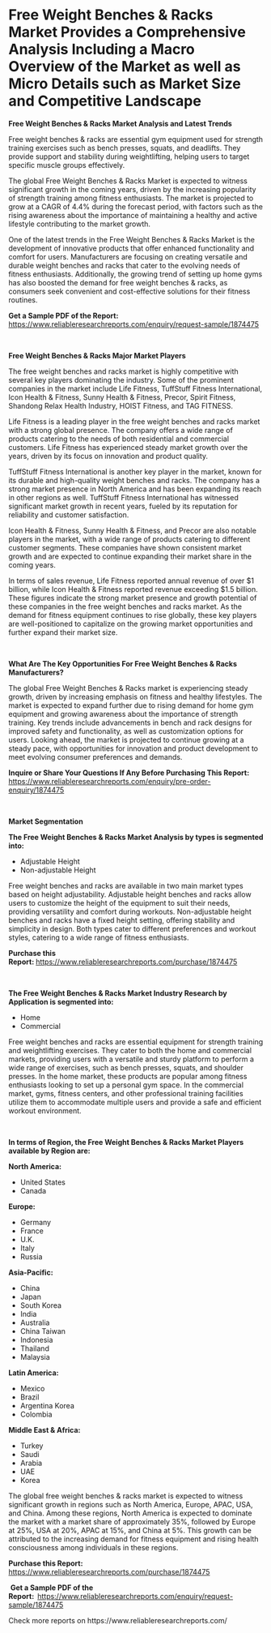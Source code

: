 <p><h1>Free Weight Benches & Racks Market Provides a Comprehensive Analysis Including a Macro Overview of the Market as well as Micro Details such as Market Size and Competitive Landscape</h1></p><p><strong>Free Weight Benches & Racks Market Analysis and Latest Trends</strong></p>
<p><p>Free weight benches & racks are essential gym equipment used for strength training exercises such as bench presses, squats, and deadlifts. They provide support and stability during weightlifting, helping users to target specific muscle groups effectively.</p><p>The global Free Weight Benches & Racks Market is expected to witness significant growth in the coming years, driven by the increasing popularity of strength training among fitness enthusiasts. The market is projected to grow at a CAGR of 4.4% during the forecast period, with factors such as the rising awareness about the importance of maintaining a healthy and active lifestyle contributing to the market growth.</p><p>One of the latest trends in the Free Weight Benches & Racks Market is the development of innovative products that offer enhanced functionality and comfort for users. Manufacturers are focusing on creating versatile and durable weight benches and racks that cater to the evolving needs of fitness enthusiasts. Additionally, the growing trend of setting up home gyms has also boosted the demand for free weight benches & racks, as consumers seek convenient and cost-effective solutions for their fitness routines.</p></p>
<p><strong>Get a Sample PDF of the Report:&nbsp;</strong> <a href="https://www.reliableresearchreports.com/enquiry/request-sample/1874475">https://www.reliableresearchreports.com/enquiry/request-sample/1874475</a></p>
<p>&nbsp;</p>
<p><strong>Free Weight Benches & Racks Major Market Players</strong></p>
<p><p>The free weight benches and racks market is highly competitive with several key players dominating the industry. Some of the prominent companies in the market include Life Fitness, TuffStuff Fitness International, Icon Health & Fitness, Sunny Health & Fitness, Precor, Spirit Fitness, Shandong Relax Health Industry, HOIST Fitness, and TAG FITNESS.</p><p>Life Fitness is a leading player in the free weight benches and racks market with a strong global presence. The company offers a wide range of products catering to the needs of both residential and commercial customers. Life Fitness has experienced steady market growth over the years, driven by its focus on innovation and product quality.</p><p>TuffStuff Fitness International is another key player in the market, known for its durable and high-quality weight benches and racks. The company has a strong market presence in North America and has been expanding its reach in other regions as well. TuffStuff Fitness International has witnessed significant market growth in recent years, fueled by its reputation for reliability and customer satisfaction.</p><p>Icon Health & Fitness, Sunny Health & Fitness, and Precor are also notable players in the market, with a wide range of products catering to different customer segments. These companies have shown consistent market growth and are expected to continue expanding their market share in the coming years.</p><p>In terms of sales revenue, Life Fitness reported annual revenue of over $1 billion, while Icon Health & Fitness reported revenue exceeding $1.5 billion. These figures indicate the strong market presence and growth potential of these companies in the free weight benches and racks market. As the demand for fitness equipment continues to rise globally, these key players are well-positioned to capitalize on the growing market opportunities and further expand their market size.</p></p>
<p>&nbsp;</p>
<p><strong>What Are The Key Opportunities For Free Weight Benches & Racks Manufacturers?</strong></p>
<p><p>The global Free Weight Benches & Racks market is experiencing steady growth, driven by increasing emphasis on fitness and healthy lifestyles. The market is expected to expand further due to rising demand for home gym equipment and growing awareness about the importance of strength training. Key trends include advancements in bench and rack designs for improved safety and functionality, as well as customization options for users. Looking ahead, the market is projected to continue growing at a steady pace, with opportunities for innovation and product development to meet evolving consumer preferences and demands.</p></p>
<p><strong>Inquire or Share Your Questions If Any Before Purchasing This Report:</strong> <a href="https://www.reliableresearchreports.com/enquiry/pre-order-enquiry/1874475">https://www.reliableresearchreports.com/enquiry/pre-order-enquiry/1874475</a></p>
<p>&nbsp;</p>
<p><strong>Market Segmentation</strong></p>
<p><strong>The Free Weight Benches & Racks Market Analysis by types is segmented into:</strong></p>
<p><ul><li>Adjustable Height</li><li>Non-adjustable Height</li></ul></p>
<p><p>Free weight benches and racks are available in two main market types based on height adjustability. Adjustable height benches and racks allow users to customize the height of the equipment to suit their needs, providing versatility and comfort during workouts. Non-adjustable height benches and racks have a fixed height setting, offering stability and simplicity in design. Both types cater to different preferences and workout styles, catering to a wide range of fitness enthusiasts.</p></p>
<p><strong>Purchase this Report:&nbsp;</strong><a href="https://www.reliableresearchreports.com/purchase/1874475">https://www.reliableresearchreports.com/purchase/1874475</a></p>
<p>&nbsp;</p>
<p><strong>The Free Weight Benches & Racks Market Industry Research by Application is segmented into:</strong></p>
<p><ul><li>Home</li><li>Commercial</li></ul></p>
<p><p>Free weight benches and racks are essential equipment for strength training and weightlifting exercises. They cater to both the home and commercial markets, providing users with a versatile and sturdy platform to perform a wide range of exercises, such as bench presses, squats, and shoulder presses. In the home market, these products are popular among fitness enthusiasts looking to set up a personal gym space. In the commercial market, gyms, fitness centers, and other professional training facilities utilize them to accommodate multiple users and provide a safe and efficient workout environment.</p></p>
<p>&nbsp;</p>
<p><strong>In terms of Region, the Free Weight Benches & Racks Market Players available by Region are:</strong></p>
<p>
    <p> <strong> North America: </strong>
        <ul>
            <li>United States</li>
            <li>Canada</li>
        </ul>
        </p> 
    <p> <strong> Europe: </strong>
        <ul>
            <li>Germany</li>
            <li>France</li>
            <li>U.K.</li>
            <li>Italy</li>
            <li>Russia</li>
        </ul>
        </p> 
    <p> <strong> Asia-Pacific: </strong>
        <ul>
            <li>China</li>
            <li>Japan</li>
            <li>South Korea</li>
            <li>India</li>
            <li>Australia</li>
            <li>China Taiwan</li>
            <li>Indonesia</li>
            <li>Thailand</li>
            <li>Malaysia</li>
        </ul>
        </p> 
    <p> <strong> Latin America: </strong>
        <ul>
            <li>Mexico</li>
            <li>Brazil</li>
            <li>Argentina Korea</li>
            <li>Colombia</li>
        </ul>
        </p> 
    <p> <strong> Middle East & Africa: </strong>
        <ul>
            <li>Turkey</li>
            <li>Saudi</li>
            <li>Arabia</li>
            <li>UAE</li>
            <li>Korea</li>
        </ul>
    </p>
    </p>
<p><p>The global free weight benches & racks market is expected to witness significant growth in regions such as North America, Europe, APAC, USA, and China. Among these regions, North America is expected to dominate the market with a market share of approximately 35%, followed by Europe at 25%, USA at 20%, APAC at 15%, and China at 5%. This growth can be attributed to the increasing demand for fitness equipment and rising health consciousness among individuals in these regions.</p></p>
<p><strong>Purchase this Report: </strong><a href="https://www.reliableresearchreports.com/purchase/1874475">https://www.reliableresearchreports.com/purchase/1874475</a></p>
<p>&nbsp;<strong>Get a Sample PDF of the Report:&nbsp;&nbsp;</strong><a href="https://www.reliableresearchreports.com/enquiry/request-sample/1874475">https://www.reliableresearchreports.com/enquiry/request-sample/1874475</a></p>
<p><strong></strong></p>
<p>Check more reports on https://www.reliableresearchreports.com/</p>